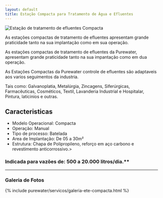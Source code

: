 ```yaml
---
layout: default
title: Estação Compacta para Tratamento de Água e Efluentes
---
```


<img class="img-responsive pull-right" src="../../website/images/estacao_compacta.jpg" alt="Estação de tratamento de efluentes Compacta">

<p class="lead">As estações compactas de tratamento de efluentes apresentam grande praticidade tanto na sua implantação como em sua operação.</p> 

<p class="lead">As estações compactas de tratamento de efluentes da Purewater, apresentam grande praticidade tanto na sua impantação como em dua operação.</p>

<p class="lead">As Estações Compactas da Purewater controle de efluentes são adaptaveis aos varios seguimentos da industria.</p>

<p class="lead">Tais como: Galvanoplatia, Metalúrgia, Zincagens, Siferúrgicas, Farmacêuticas, Cosméticos, Textil, Lavanderia Industrial e Hospitalar, Pintura, laticinios e outras.</p>


## Caracteristicas

- Modelo Operacional: Compacta
- Operação: Manual
- Tipo de processo: Batelada
- Area de Implantação: De 05 a 30m²
- Estrutura: Chapa de Polipropileno, reforço em aço carbono e revestimento anticorrossivo.>

### Indicada para vazões de: 500 a 20.000 litros/dia.**

---

### Galeria de Fotos

{% include purewater/servicos/galeria-ete-compacta.html %}
